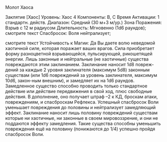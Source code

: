 
Молот Хаоса

Заклятие [Хаос]
Уровень: Хаос 4
Компоненты: В, С
Время Активации: 1 стандартн. действ.
Диапазон: Средний (30 м+3 м/ур.)
Зона Поражения: Взрыв с 12 м
радиусом
Длительность: Мгновенно (1d6 раундов);
смотрите текст
Спасбросок:
Воля
нейтрализует;

смотрите текст
Устойчивость к Магии: Да
Вы даете волю неведомой хаотичной
силе, которая поражает ваших врагов.
Сила приобретает форму разноцветной
взрывающейся, пульсирующей, рикошетящей энергии. Лишь законные и
нейтральные (не хаотичные) существа
повреждаются этим заклинанием.
Заклинание наносит 1d8 повреж-дений за каждые 2 уровня заклинателя
(максимум 5d8) законным существам
(или 1d6 повреждений за уровень заклинателя, максимум 10d6, закон-ным
внешним), и замедляет их на 1d6 раундов. Замедленное существо способно проводить только стандартное
действие или действие передвижения
в свой ход, плюс свободные действия.
В дополнение, оно получает штраф –2
к КД, броскам атаки, повреждениям, и
спасброскам Рефлекса. Успешный спасбросок Воли уменьшает повреждения
до половины и нейтрализует замедляющий эффект.
Заклинание наносит лишь половину
повреждений существам которые ни
хаотичные, ни законные в своем мировоззрение, и они не поддаются эффекту
замедления. Такие существа способны
уменьшить повреждения ещё на половину (понижаются до 1/4) успешно
пройдя спасбросок Воли.